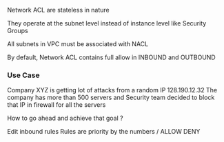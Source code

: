 Network ACL are stateless in nature


They operate at the subnet level instead of instance level like Security Groups


All subnets in VPC must be associated with NACL


By default, Network ACL contains full allow in INBOUND and OUTBOUND



### Use Case
Company XYZ is getting lot of attacks from a random IP 128.190.12.32
The company has more than 500 servers and Security team decided to block that IP in firewall for all the servers



How to go ahead and achieve that goal ?



Edit inbound rules
Rules are priority by the numbers / ALLOW DENY
